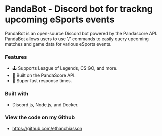 # PandaBot - Discord bot for trackng upcoming eSports events

PandaBot is an open-source Discord bot powered by the Pandascore API. PandaBot allows users to use '/' commands to easily query upcoming matches and game data for various eSports events.

### Features

- 🕹 Supports League of Legends, CS:GO, and more.
- 🐼 Built on the PandaScore API.
- 🚀 Super fast response times.

### Built with 
- Discord.js, Node.js, and Docker.

### View the code on my Github
- https://github.com/ethanchiasson

